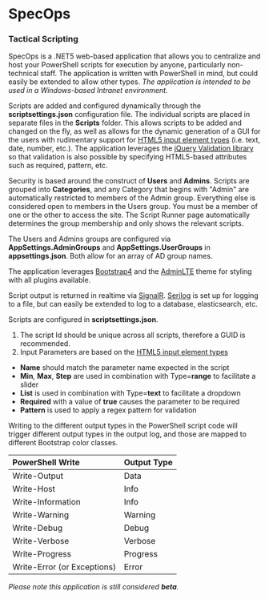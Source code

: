 # SpecOps
### Tactical Scripting

SpecOps is a .NET5 web-based application that allows you to centralize and host your PowerShell scripts for execution by anyone, particularly non-technical staff.  The application is written with PowerShell in mind, but could easily be extended to allow other types.  *The application is intended to be used in a Windows-based Intranet environment.*

Scripts are added and configured dynamically through the **scriptsettings.json** configuration file.  The individual scripts are placed in separate files in the **Scripts** folder.  This allows scripts to be added and changed on the fly, as well as allows for the dynamic generation of a GUI for the users with rudimentary support for [HTML5 input element types](https://developer.mozilla.org/en-US/docs/Web/HTML/Element/input) (i.e. text, date, number, etc.).  The application leverages the [jQuery Validation library](https://jqueryvalidation.org/) so that validation is also possible by specifying HTML5-based attributes such as required, pattern, etc.

Security is based around the construct of **Users** and **Admins**.  Scripts are grouped into **Categories**, and any Category that begins with "Admin" are automatically restricted to members of the Admin group.  Everything else is considered open to members in the Users group.  You must be a member of one or the other to access the site.  The Script Runner page automatically determines the group membership and only shows the relevant scripts.

The Users and Admins groups are configured via **AppSettings.AdminGroups** and **AppSettings.UserGroups** in **appsettings.json**.  Both allow for an array of AD group names.

The application leverages [Bootstrap4](https://getbootstrap.com/docs/4.0/getting-started/introduction/) and the [AdminLTE](https://adminlte.io/) theme for styling with all plugins available.  

Script output is returned in realtime via [SignalR](https://dotnet.microsoft.com/apps/aspnet/signalr).  [Serilog](https://serilog.net/) is set up for logging to a file, but can easily be extended to log to a database, elasticsearch, etc.

Scripts are configured in **scriptsettings.json**.
1) The script Id should be unique across all scripts, therefore a GUID is recommended.
2) Input Parameters are based on the [HTML5 input element types](https://developer.mozilla.org/en-US/docs/Web/HTML/Element/input) 
* **Name** should match the parameter name expected in the script
* **Min**, **Max**, **Step** are used in combination with Type=**range** to facilitate a slider
* **List** is used in combination with Type=**text** to facilitate a dropdown
* **Required** with a value of **true** causes the parameter to be required
* **Pattern** is used to apply a regex pattern for validation

Writing to the different output types in the PowerShell script code will trigger different output types in the output log, and those are mapped to different Bootstrap color classes.

| PowerShell Write            | Output Type |
| :---                        | :---        |
| Write-Output                | Data        |
| Write-Host                  | Info        |
| Write-Information           | Info        |
| Write-Warning               | Warning     |
| Write-Debug                 | Debug       |
| Write-Verbose               | Verbose     |
| Write-Progress              | Progress    |
| Write-Error (or Exceptions) | Error       |


_Please note this application is still considered **beta**._
